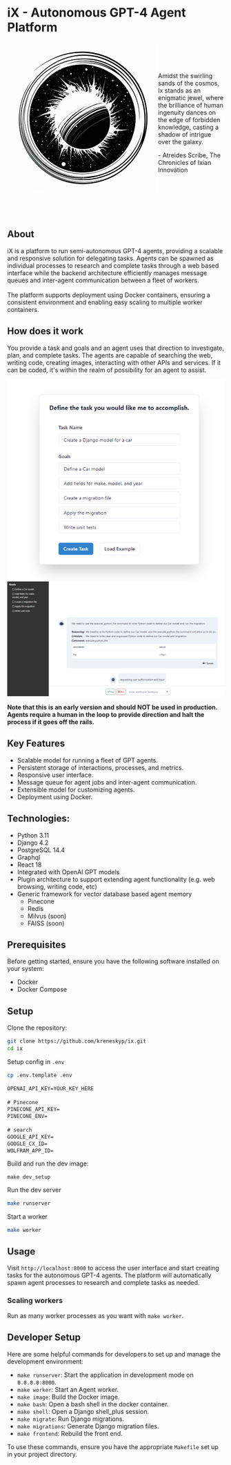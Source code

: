 # iX - Autonomous GPT-4 Agent Platform

<div>
<img align="left" src="ix_350.png" alt="The ninth planet around the sun">
<p>
<br>
<br>
<br>
<br>
Amidst the swirling sands of the cosmos, Ix stands as an enigmatic jewel, 
where the brilliance of human ingenuity dances on the edge of forbidden 
knowledge, casting a shadow of intrigue over the galaxy.

\- Atreides Scribe, The Chronicles of Ixian Innovation
<p>
</div>
<div>
<br>
<br>
<br>
<br>
<br>
</div>


## About
<div>
iX is a platform to run semi-autonomous GPT-4 agents, providing a scalable and responsive solution for delegating tasks.
Agents can be spawned as individual processes to research and complete tasks through a web based interface while the 
backend architecture efficiently manages message queues and inter-agent communication between a fleet of workers.
<br>
<br>
The platform supports deployment using Docker containers, ensuring a consistent environment and enabling easy scaling 
to multiple worker containers.
</div>

## How does it work

You provide a task and goals and an agent uses that direction to investigate, plan, and complete tasks. The agents are
capable of searching the web, writing code, creating images, interacting with other APIs and services. If it can be 
coded, it's within the realm of possibility for an agent to assist.

![Dialog for entering task name and goals](docs/create_task.png)
![chat interface displaying log](docs/chat.png)

**Note that this is an early version and should NOT be used in production. Agents require a human in the loop to provide
direction and halt the process if it goes off the rails.**

## Key Features

- Scalable model for running a fleet of GPT agents.
- Persistent storage of interactions, processes, and metrics.
- Responsive user interface.
- Message queue for agent jobs and inter-agent communication.
- Extensible model for customizing agents.
- Deployment using Docker.


## Technologies:
- Python 3.11
- Django 4.2
- PostgreSQL 14.4
- Graphql
- React 18
- Integrated with OpenAI GPT models
- Plugin architecture to support extending agent functionality (e.g. web browsing, writing code, etc)
- Generic framework for vector database based agent memory
    - Pinecone
    - Redis
    - Milvus (soon)
    - FAISS (soon)

## Prerequisites

Before getting started, ensure you have the following software installed on your system:

- Docker
- Docker Compose

## Setup

Clone the repository:

```bash
git clone https://github.com/kreneskyp/ix.git
cd ix
```

Setup config in `.env`

```bash
cp .env.template .env
```

```
OPENAI_API_KEY=YOUR_KEY_HERE

# Pinecone
PINECONE_API_KEY=
PINECONE_ENV=

# search
GOOGLE_API_KEY=
GOOGLE_CX_ID=
WOLFRAM_APP_ID=
```


Build and run the dev image:

```
make dev_setup
```

Run the dev server

```bash
make runserver
```

Start a worker
```bash
make worker
```


## Usage

Visit `http://localhost:8000` to access the user interface and start creating tasks for the autonomous GPT-4 agents. 
The platform will automatically spawn agent processes to research and complete tasks as needed.


### Scaling workers
Run as many worker processes as you want with `make worker`.


## Developer Setup

Here are some helpful commands for developers to set up and manage the development environment:

- `make runserver`: Start the application in development mode on `0.0.0.0:8000`.
- `make worker`: Start an Agent worker.
- `make image`: Build the Docker image.
- `make bash`: Open a bash shell in the docker container.
- `make shell`: Open a Django shell_plus session.
- `make migrate`: Run Django migrations.
- `make migrations`: Generate Django migration files.
- `make frontend`: Rebuild the front end.

To use these commands, ensure you have the appropriate `Makefile` set up in your project directory.
